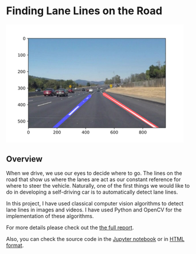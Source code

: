 # **Finding Lane Lines on the Road** 

<img src="test_images_output/solidWhiteCurve_out.jpg" width="480" alt="Combined Image" />

Overview
---

When we drive, we use our eyes to decide where to go.  The lines on the road that show us where the lanes are act as our constant reference for where to steer the vehicle.  Naturally, one of the first things we would like to do in developing a self-driving car is to automatically detect lane lines.

In this project, I have used classical computer vision algorithms to detect lane lines in images and videos. I have used Python and OpenCV for the implementation of these algorithms.

For more details please check out the [the full report](https://github.com/wafarag/Lane-Finding/blob/master/P1%20Lanes%20Finding%20Project%20Report%20ver%202.0.pdf).

Also, you can check the source code in the [Jupyter notebook](https://github.com/wafarag/Lane-Finding/blob/master/Lane%2BDetection%2BP1%2Bver%2B2.61.ipynb) or in [HTML format](https://github.com/wafarag/Lane-Finding/blob/master/Lane%2BDetection%2BP1%2Bver%2B2.61.html).
